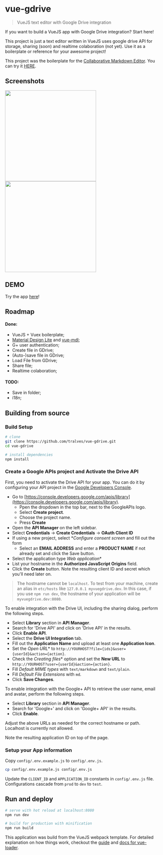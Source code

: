 # vue-gdrive

> VueJS text editor with Google Drive integration

If you want to build a VueJS app with Google Drive integration? Start here!

This project is just a text editor written in VueJS uses google drive API for storage, sharing (soon) and realtime colaboration (not yet). Use it as a boilerplate or reference for your awesome project!

This project was the boilerplate for the [Collaborative Markdown Editor](https://github.com/tralves/collaborative-markdown-editor). You can try it [HERE](https://tralves.github.io/collaborative-markdown-editor/).

## Screenshots

<a href="https://cloud.githubusercontent.com/assets/2600867/17316208/638acbea-5848-11e6-88f6-c84d63d249de.jpg"><img src="https://cloud.githubusercontent.com/assets/2600867/17316208/638acbea-5848-11e6-88f6-c84d63d249de.jpg" width="300" ></a>
<a href="https://cloud.githubusercontent.com/assets/2600867/17316214/6a1bf8e4-5848-11e6-8097-d5b1b6b856db.jpg"><img src="https://cloud.githubusercontent.com/assets/2600867/17316214/6a1bf8e4-5848-11e6-8097-d5b1b6b856db.jpg" width="300" ></a>

## DEMO
Try the app [here](https://tralves.github.io/vue-gdrive/)!

## Roadmap

#### Done:
- VueJS + Vuex boilerplate;
- [Material Design Lite](https://getmdl.io/) and [vue-mdl](http://posva.net/vue-mdl/#!/installation);
- G+ user authentication;
- Create file in GDrive;
- (Auto-)save file in GDrive;
- Load File from GDrive;
- Share file;
- Realtime colaboration;

#### TODO:

- Save in folder;
- i18n;

## Building from source

### Build Setup

``` bash
# clone
git clone https://github.com/tralves/vue-gdrive.git
cd vue-gdrive

# install dependencies
npm install
```

### Create a Google APIs project and Activate the Drive API

First, you need to activate the Drive API for your app. You can do it by configuring your API project in the
[Google Developers Console](https://console.developers.google.com/).


- Go to [https://console.developers.google.com/apis/library](https://console.developers.google.com/apis/library).
    - Ppen the dropdown in the top bar, next to the GoogleAPIs logo.
    - Select **Create project**.
    - Choose the project name.
    - Press **Create**
- Open the **API Manager** on the left sidebar.
- Select **Credentials** -> **Create Credentials** -> **OAuth Client ID**
- If using a new project, select **Configure consent screen* and fill out the form
    - Select an **EMAIL ADDRESS** and enter a **PRODUCT NAME** if not already set and click the Save button.
- Select the application type *Web application**
- List your hostname in the **Authorized JavaScript Origins** field.
- Click the **Create** button. Note the resulting client ID and secret which you'll need later on.

> The hostname cannot be `localhost`. To test from your machine, create an alias in `etc/hosts` like `127.0.0.1 myvuegdrive.dev`. In this case, if you use `npm run dev`, the hostname of your application will be `myvuegdrive.dev:8080`.

To enable integration with the Drive UI, including the sharing dialog, perform the following steps.

- Select **Library** section in **API Manager**.
- Search for 'Drive API' and click on 'Drive API' in the results.
- Click **Enable API**.
- Select the **Drive UI Integration** tab.
- Fill out the **Application Name** and upload at least one **Application Icon**.
- Set the *Open URL** to `http://YOURHOST?file={ids}&user={userId}&action={action}`.
- Check the *Creating files** option and set the **New URL** to `http://YOURHOST?user={userId}&action={action}`.
- Fill *Default MIME types* with `text/markdown` and `text/plain`.
- Fill *Default File Extensions* with `md`.
- Click **Save Changes**.

To enable integration with the Google+ API to retrieve the user name, email and avatar, perform the following steps.

- Select **Library** section in **API Manager**.
- Search for 'Google+' and click on 'Google+ API' in the results.
- Click **Enable**.

Adjust the above URLs as needed for the correct hostname or path. Localhost is currently not allowed.

Note the resulting application ID on top of the page.

### Setup your App information

Copy `config/.env.example.js` to `config/.env.js`.
``` bash
cp config/.env.example.js config/.env.js
```
Update the `CLIENT_ID` and `APPLICATION_ID` constants in `config/.env.js` file. Configurations cascade from `prod` to `dev` to `test`.

## Run and deploy

``` bash
# serve with hot reload at localhost:8080
npm run dev

# build for production with minification
npm run build
```

This application was build from the VueJS webpack template. For detailed explanation on how things work, checkout the [guide](http://vuejs-templates.github.io/webpack/) and [docs for vue-loader](http://vuejs.github.io/vue-loader).
